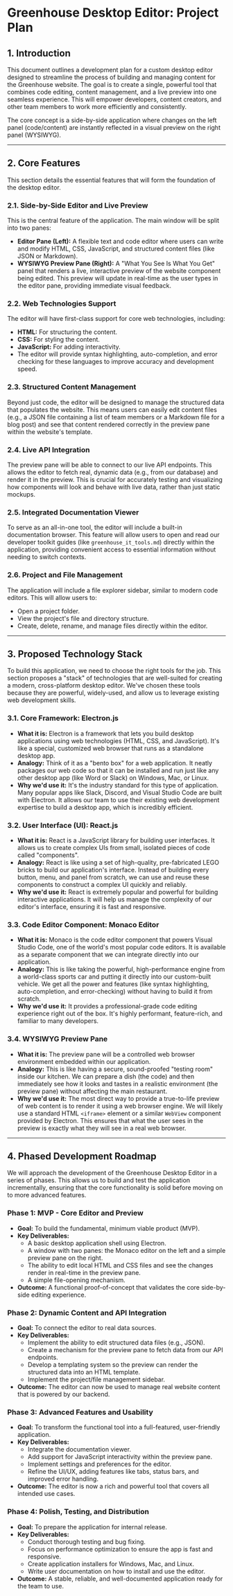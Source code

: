 # Greenhouse Desktop Editor: Project Plan

## 1. Introduction

This document outlines a development plan for a custom desktop editor designed to streamline the process of building and managing content for the Greenhouse website. The goal is to create a single, powerful tool that combines code editing, content management, and a live preview into one seamless experience. This will empower developers, content creators, and other team members to work more efficiently and consistently.

The core concept is a side-by-side application where changes on the left panel (code/content) are instantly reflected in a visual preview on the right panel (WYSIWYG).

---

## 2. Core Features

This section details the essential features that will form the foundation of the desktop editor.

### 2.1. Side-by-Side Editor and Live Preview

This is the central feature of the application. The main window will be split into two panes:

*   **Editor Pane (Left):** A flexible text and code editor where users can write and modify HTML, CSS, JavaScript, and structured content files (like JSON or Markdown).
*   **WYSIWYG Preview Pane (Right):** A "What You See Is What You Get" panel that renders a live, interactive preview of the website component being edited. This preview will update in real-time as the user types in the editor pane, providing immediate visual feedback.

### 2.2. Web Technologies Support

The editor will have first-class support for core web technologies, including:

*   **HTML:** For structuring the content.
*   **CSS:** For styling the content.
*   **JavaScript:** For adding interactivity.
*   The editor will provide syntax highlighting, auto-completion, and error checking for these languages to improve accuracy and development speed.

### 2.3. Structured Content Management

Beyond just code, the editor will be designed to manage the structured data that populates the website. This means users can easily edit content files (e.g., a JSON file containing a list of team members or a Markdown file for a blog post) and see that content rendered correctly in the preview pane within the website's template.

### 2.4. Live API Integration

The preview pane will be able to connect to our live API endpoints. This allows the editor to fetch real, dynamic data (e.g., from our database) and render it in the preview. This is crucial for accurately testing and visualizing how components will look and behave with live data, rather than just static mockups.

### 2.5. Integrated Documentation Viewer

To serve as an all-in-one tool, the editor will include a built-in documentation browser. This feature will allow users to open and read our developer toolkit guides (like `greenhouse_it_tools.md`) directly within the application, providing convenient access to essential information without needing to switch contexts.

### 2.6. Project and File Management

The application will include a file explorer sidebar, similar to modern code editors. This will allow users to:
*   Open a project folder.
*   View the project's file and directory structure.
*   Create, delete, rename, and manage files directly within the editor.

---

## 3. Proposed Technology Stack

To build this application, we need to choose the right tools for the job. This section proposes a "stack" of technologies that are well-suited for creating a modern, cross-platform desktop editor. We've chosen these tools because they are powerful, widely-used, and allow us to leverage existing web development skills.

### 3.1. Core Framework: Electron.js

*   **What it is:** Electron is a framework that lets you build desktop applications using web technologies (HTML, CSS, and JavaScript). It's like a special, customized web browser that runs as a standalone desktop app.
*   **Analogy:** Think of it as a "bento box" for a web application. It neatly packages our web code so that it can be installed and run just like any other desktop app (like Word or Slack) on Windows, Mac, or Linux.
*   **Why we'd use it:** It's the industry standard for this type of application. Many popular apps like Slack, Discord, and Visual Studio Code are built with Electron. It allows our team to use their existing web development expertise to build a desktop app, which is incredibly efficient.

### 3.2. User Interface (UI): React.js

*   **What it is:** React is a JavaScript library for building user interfaces. It allows us to create complex UIs from small, isolated pieces of code called "components".
*   **Analogy:** React is like using a set of high-quality, pre-fabricated LEGO bricks to build our application's interface. Instead of building every button, menu, and panel from scratch, we can use and reuse these components to construct a complex UI quickly and reliably.
*   **Why we'd use it:** React is extremely popular and powerful for building interactive applications. It will help us manage the complexity of our editor's interface, ensuring it is fast and responsive.

### 3.3. Code Editor Component: Monaco Editor

*   **What it is:** Monaco is the code editor component that powers Visual Studio Code, one of the world's most popular code editors. It is available as a separate component that we can integrate directly into our application.
*   **Analogy:** This is like taking the powerful, high-performance engine from a world-class sports car and putting it directly into our custom-built vehicle. We get all the power and features (like syntax highlighting, auto-completion, and error-checking) without having to build it from scratch.
*   **Why we'd use it:** It provides a professional-grade code editing experience right out of the box. It's highly performant, feature-rich, and familiar to many developers.

### 3.4. WYSIWYG Preview Pane

*   **What it is:** The preview pane will be a controlled web browser environment embedded within our application.
*   **Analogy:** This is like having a secure, sound-proofed "testing room" inside our kitchen. We can prepare a dish (the code) and then immediately see how it looks and tastes in a realistic environment (the preview pane) without affecting the main restaurant.
*   **Why we'd use it:** The most direct way to provide a true-to-life preview of web content is to render it using a web browser engine. We will likely use a standard HTML `<iframe>` element or a similar `WebView` component provided by Electron. This ensures that what the user sees in the preview is exactly what they will see in a real web browser.

---

## 4. Phased Development Roadmap

We will approach the development of the Greenhouse Desktop Editor in a series of phases. This allows us to build and test the application incrementally, ensuring that the core functionality is solid before moving on to more advanced features.

### Phase 1: MVP - Core Editor and Preview

*   **Goal:** To build the fundamental, minimum viable product (MVP).
*   **Key Deliverables:**
    *   A basic desktop application shell using Electron.
    *   A window with two panes: the Monaco editor on the left and a simple preview pane on the right.
    *   The ability to edit local HTML and CSS files and see the changes render in real-time in the preview pane.
    *   A simple file-opening mechanism.
*   **Outcome:** A functional proof-of-concept that validates the core side-by-side editing experience.

### Phase 2: Dynamic Content and API Integration

*   **Goal:** To connect the editor to real data sources.
*   **Key Deliverables:**
    *   Implement the ability to edit structured data files (e.g., JSON).
    *   Create a mechanism for the preview pane to fetch data from our API endpoints.
    *   Develop a templating system so the preview can render the structured data into an HTML template.
    *   Implement the project/file management sidebar.
*   **Outcome:** The editor can now be used to manage real website content that is powered by our backend.

### Phase 3: Advanced Features and Usability

*   **Goal:** To transform the functional tool into a full-featured, user-friendly application.
*   **Key Deliverables:**
    *   Integrate the documentation viewer.
    *   Add support for JavaScript interactivity within the preview pane.
    *   Implement settings and preferences for the editor.
    *   Refine the UI/UX, adding features like tabs, status bars, and improved error handling.
*   **Outcome:** The editor is now a rich and powerful tool that covers all intended use cases.

### Phase 4: Polish, Testing, and Distribution

*   **Goal:** To prepare the application for internal release.
*   **Key Deliverables:**
    *   Conduct thorough testing and bug fixing.
    *   Focus on performance optimization to ensure the app is fast and responsive.
    *   Create application installers for Windows, Mac, and Linux.
    *   Write user documentation on how to install and use the editor.
*   **Outcome:** A stable, reliable, and well-documented application ready for the team to use.
